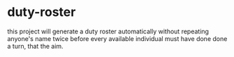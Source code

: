 # duty-roster
this project will generate a duty roster automatically without repeating anyone's name twice before every available individual must have done done a turn, that the aim. 
